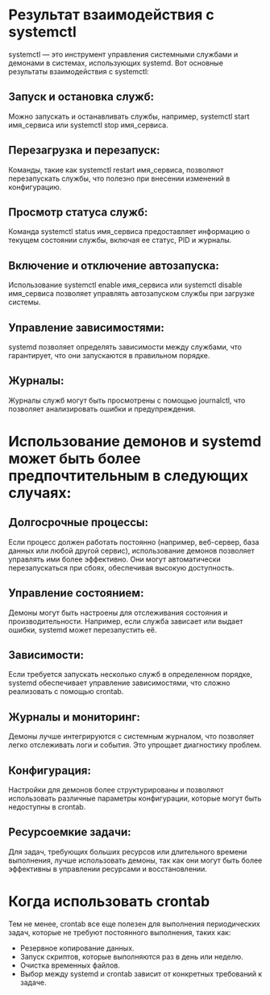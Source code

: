 # Результат взаимодействия с systemctl
systemctl — это инструмент управления системными службами и демонами в системах, использующих systemd. Вот основные результаты взаимодействия с systemctl:

## Запуск и остановка служб:

Можно запускать и останавливать службы, например, systemctl start имя_сервиса или systemctl stop имя_сервиса.
## Перезагрузка и перезапуск:

Команды, такие как systemctl restart имя_сервиса, позволяют перезапускать службы, что полезно при внесении изменений в конфигурацию.
## Просмотр статуса служб:

Команда systemctl status имя_сервиса предоставляет информацию о текущем состоянии службы, включая ее статус, PID и журналы.
## Включение и отключение автозапуска:

Использование systemctl enable имя_сервиса или systemctl disable имя_сервиса позволяет управлять автозапуском службы при загрузке системы.
## Управление зависимостями:

systemd позволяет определять зависимости между службами, что гарантирует, что они запускаются в правильном порядке.
## Журналы:

Журналы служб могут быть просмотрены с помощью journalctl, что позволяет анализировать ошибки и предупреждения.

# Использование демонов и systemd может быть более предпочтительным в следующих случаях:

## Долгосрочные процессы:

Если процесс должен работать постоянно (например, веб-сервер, база данных или любой другой сервис), использование демонов позволяет управлять ими более эффективно. Они могут автоматически перезапускаться при сбоях, обеспечивая высокую доступность.
## Управление состоянием:

Демоны могут быть настроены для отслеживания состояния и производительности. Например, если служба зависает или выдает ошибки, systemd может перезапустить её.
## Зависимости:

Если требуется запускать несколько служб в определенном порядке, systemd обеспечивает управление зависимостями, что сложно реализовать с помощью crontab.
## Журналы и мониторинг:

Демоны лучше интегрируются с системным журналом, что позволяет легко отслеживать логи и события. Это упрощает диагностику проблем.
## Конфигурация:

Настройки для демонов более структурированы и позволяют использовать различные параметры конфигурации, которые могут быть недоступны в crontab.
## Ресурсоемкие задачи:

Для задач, требующих больших ресурсов или длительного времени выполнения, лучше использовать демоны, так как они могут быть более эффективны в управлении ресурсами и восстановлении.
# Когда использовать crontab
Тем не менее, crontab все еще полезен для выполнения периодических задач, которые не требуют постоянного выполнения, таких как:

*  Резервное копирование данных.
* Запуск скриптов, которые выполняются раз в день или неделю.
* Очистка временных файлов. 
* Выбор между systemd и crontab зависит от конкретных требований к задаче.